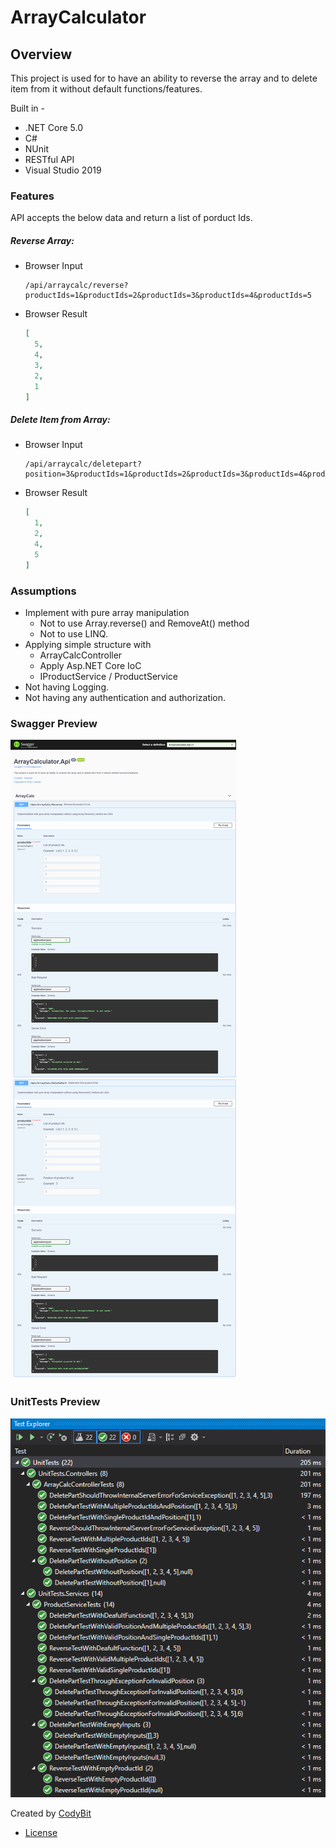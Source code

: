 # ArrayCalculator

## Overview
This project is used for to have an ability to reverse the array and to delete item from it without default functions/features. 

Built in -
- .NET Core 5.0
- C#
- NUnit
- RESTful API
- Visual Studio 2019

### Features
API accepts the below data and return a list of porduct Ids.

##### Reverse Array:
- Browser Input 
    ```
    /api/arraycalc/reverse?productIds=1&productIds=2&productIds=3&productIds=4&productIds=5
    ```
- Browser Result
    ```json
    [
      5,
      4,
      3,
      2,
      1
    ]
    ```


##### Delete Item from Array:
- Browser Input 
    ```
    /api/arraycalc/deletepart?position=3&productIds=1&productIds=2&productIds=3&productIds=4&productIds=5
    ```
- Browser Result
    ```json
    [
      1,
      2,
      4,
      5
    ]
    ```

### Assumptions
- Implement with pure array manipulation
  * Not to use Array.reverse() and RemoveAt() method
  * Not to use LINQ.
- Applying simple structure with
  * ArrayCalcController
  * Apply Asp.NET Core IoC
  * IProductService / ProductService
- Not having Logging.
- Not having any authentication and authorization.

### Swagger Preview
![Logo](Snapshots/Swagger.PNG)

### UnitTests Preview
![Logo](Snapshots/UnitTests.PNG)

 
Created by [CodyBit](https://github.com/CodyBit)

- [License](LICENSE.md)
 